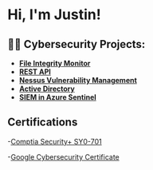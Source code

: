 <h1>Hi, I'm Justin! </h1>

<h2>👨‍💻 Cybersecurity Projects:</h2>

- <b>[File Integrity Monitor](https://github.com/jmalbin/FileIntegrityMonitor)</b>
- <b>[REST API](https://github.com/jmalbin/REST-API)</b>
- <b>[Nessus Vulnerability Management](https://github.com/jmalbin/Nessus-Vulnerability-Management)</b>
- <b>[Active Directory](https://github.com/jmalbin/Active-Directory)</b>
- <b>[SIEM in Azure Sentinel](https://github.com/jmalbin/SIEM-in-Azure-Sentinel)</b>

<h2>Certifications</h2>

-[Comptia Security+ SY0-701](https://www.credly.com/badges/3de88887-73d2-4a5c-b37d-fd294e42ac01/public_url)

-[Google Cybersecurity Certificate](https://www.credly.com/badges/c71360ca-c431-4af4-a523-573febe8888a/public_url)

<!--
**jmalbin/jmalbin** is a ✨ _special_ ✨ repository because its `README.md` (this file) appears on your GitHub profile.

Here are some ideas to get you started:

- 🔭 I’m currently working on ...
- 🌱 I’m currently learning ...
- 👯 I’m looking to collaborate on ...
- 🤔 I’m looking for help with ...
- 💬 Ask me about ...
- 📫 How to reach me: ...
- 😄 Pronouns: ...
- ⚡ Fun fact: ...
-->
